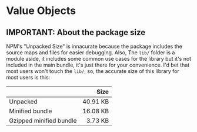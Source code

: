 # Value Objects

## IMPORTANT: About the package size

NPM's "Unpacked Size" is innacurate because the package includes the source maps and files for easier debugging. Also, The `lib/` folder is a module aside, it includes some common use cases for the library but it's not included in the main bundle, it's just there for your convenience. I'd bet that most users won't touch the `lib/`, so, the accurate size of this library for most users is this:

|                         |     Size |
| :---------------------- | -------: |
| Unpacked                | 40.91 KB |
| Minified bundle         | 16.08 KB |
| Gzipped minified bundle |  3.73 KB |
